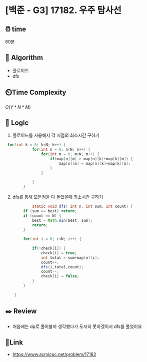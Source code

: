 # [백준 - G3] 17182. 우주 탐사선

## ⏰  **time**
60분

## :pushpin: **Algorithm**
- 플로이드
- dfs

## ⏲️**Time Complexity**
$O(Y*N*M)$

## :round_pushpin: **Logic**
1. 플로이드를 사용해서 각 지점의 최소시간 구하기
```java
 for(int k = 0; k<N; k++) {
			for(int n = 0; n<N; n++) {
				for(int m = 0; m<N; m++) {
					if(map[n][m] > map[n][k]+map[k][m]) {
						map[n][m] = map[n][k]+map[k][m];
					}
				}
				
			}
		}
```
2. dfs를 통해 모든점을 다 돌았을때 최소시간 구하기
```java
            static void dfs( int n, int sum, int count) {
		if (sum >= best) return;
        if (count == N) {
            best = Math.min(best, sum);
            return;
        }
        
		for(int i = 0; i<N; i++) {
			
			if(!check[i]) {
				check[i] = true;
				int total = sum+map[n][i];
				count++;
				dfs(i,total,count);
				count--;
				check[i] = false;
			}
		}
		
	}
```


## :black_nib: **Review**
- 처음에는 dp로 풀어볼까 생각했다가 도저히 못하겠어서 dfs를 풀었어요

## 📡**Link**
- https://www.acmicpc.net/problem/17182
